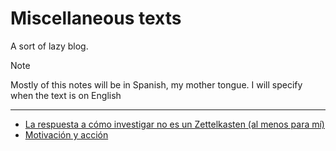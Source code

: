 # Miscellaneous texts

A sort of lazy blog. 
> [!NOTE]
> Mostly of this notes will be in Spanish, my mother tongue.
> I will specify when the text is on English

---


- [La respuesta a cómo investigar no es un Zettelkasten (al menos para mí)](./not-zk.md)
- [Motivación y acción](./motivacion-accion.md)
